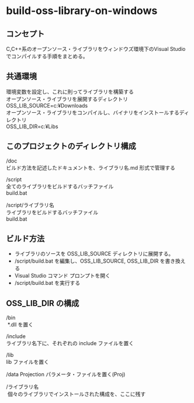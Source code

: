 # build-oss-library-on-windows
## コンセプト
C,C++系のオープンソース・ライブラリをウィンドウズ環境下のVisual Studio でコンパイルする手順をまとめる。
## 共通環境
環境変数を設定し、これに則ってライブラリを構築する  
オープンソース・ライブラリを展開するディレクトリ  
OSS_LIB_SOURCE=c:¥Downloads  
オープンソース・ライブラリをコンパイルし、バイナリをインストールするディレクトリ  
OSS_LIB_DIR=c:¥Libs  

## このプロジェクトのディレクトリ構成
/doc  
 ビルド方法を記述したドキュメントを、ライブラリ名.md 形式で管理する  
 
/script  
 全てのライブラリをビルドするバッチファイル  
 build.bat  
 
/script/ライブラリ名  
  ライブラリをビルドするバッチファイル  
  build.bat  
  
## ビルド方法

 - ライブラリのソースを OSS_LIB_SOURCE ディレクトリに展開する。
 - /script/build.bat を編集し、OSS_LIB_SOURCE, OSS_LIB_DIR を書き換える
 - Visual Studio コマンド プロンプトを開く
 - /script/build.bat を実行する

## OSS_LIB_DIR の構成
/bin  
  \*.dll を置く  

/include  
ライブラリ名下に、それぞれの include ファイルを置く  

/lib  
lib ファイルを置く  

/data
  Projection パラメータ・ファイルを置く(Proj)  

/ライブラリ名  
  個々のライブラリでインストールされた構成を、ここに残す  
  
